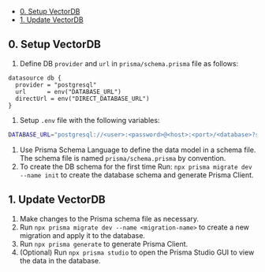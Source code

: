 <!-- toc -->

- [0. Setup VectorDB](#0-setup-vectordb)
- [1. Update VectorDB](#1-update-vectordb)

<!-- tocstop -->

## 0. Setup VectorDB

1. Define DB `provider` and `url` in `prisma/schema.prisma` file as follows:

```prisma
datasource db {
  provider = "postgresql"
  url      = env("DATABASE_URL")
  directUrl = env("DIRECT_DATABASE_URL")
}
```

1. Setup `.env` file with the following variables:

```bash
DATABASE_URL="postgresql://<user>:<password>@<host>:<port>/<database>?schema=public"
```

1. Use Prisma Schema Language to define the data model in a schema file. The schema file is named `prisma/schema.prisma` by convention.
1. To create the DB schema for the first time Run: `npx prisma migrate dev --name init` to create the database schema and generate Prisma Client.

## 1. Update VectorDB

1. Make changes to the Prisma schema file as necessary.
1. Run `npx prisma migrate dev --name <migration-name>` to create a new migration and apply it to the database.
1. Run `npx prisma generate` to generate Prisma Client.
1. (Optional) Run `npx prisma studio` to open the Prisma Studio GUI to view the data in the database.
